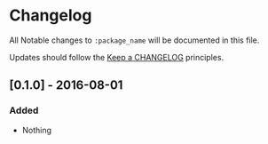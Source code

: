 # Changelog

All Notable changes to `:package_name` will be documented in this file.

Updates should follow the [Keep a CHANGELOG](http://keepachangelog.com/) principles.

## [0.1.0] - 2016-08-01

### Added
- Nothing
